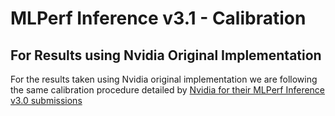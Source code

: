 # MLPerf Inference v3.1 - Calibration


## For Results using Nvidia Original Implementation

For the results taken using Nvidia original implementation we are following the same calibration procedure detailed by [Nvidia for their MLPerf Inference v3.0 submissions](https://github.com/mlcommons/inference_results_v3.0/blob/master/closed/NVIDIA/documentation/calibration.md)
